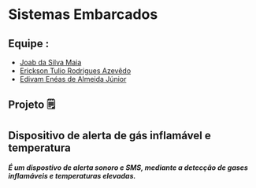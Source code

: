 # Sistemas Embarcados

## Equipe :

* [Joab da Silva Maia](https://github.com/JoabMaia)
* [Erickson Tulio Rodrigues Azevêdo](https://github.com/Erickson-Eng)
* [Edivam Enéas de Almeida Júnior](https://github.com/venzel)

## Projeto 🗒

## Dispositivo de alerta de gás inflamável e temperatura

##### É um dispostivo de alerta sonoro e SMS, mediante a detecção de gases inflamáveis e temperaturas elevadas.
